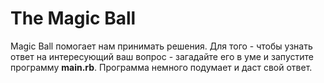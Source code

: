 # The Magic Ball

Magic Ball помогает нам принимать решения. 
Для того - чтобы узнать ответ на интересующий ваш вопрос - 
загадайте его в уме и запустите программу **main.rb**.
Программа немного подумает и даст свой ответ.
